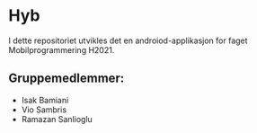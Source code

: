 # Hyb
I dette repositoriet utvikles det en androiod-applikasjon for faget Mobilprogrammering H2021.

## Gruppemedlemmer:
* Isak Bamiani
* Vio Sambris
* Ramazan Sanlioglu
